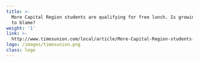```yaml
---
title: >-
  More Capital Region students are qualifying for free lunch. Is growing poverty
  to blame?
weight: '1'
link: >-
  http://www.timesunion.com/local/article/More-Capital-Region-students-are-qualifying-for-12497790.php
logo: /images/timesunion.png
class: logo
---
```












